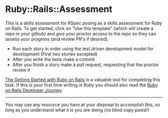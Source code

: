 # Ruby::Rails::Assessment
This is a skills assessment for RSpec posing as a skills assessment for Ruby on Rails. To get started, click on "Use this template" (which will create a repo in your github) and give your proctor access to the repo so they can assess your progress (and review PR's if desired).

- Run each story in order using the test driven development model for development (First two stories excepted)
- After you write the tests make a commit
- After you finish a story make a pull request, requesting that the proctor review it

[The Getting Started with Ruby on Rails](https://guides.rubyonrails.org/getting_started.html) is a valuable tool for completing this task.
If this is your first time writing in Ruby you should also read the [Ruby on Rails Developer Journey](https://github.com/RadialDevGroup/Policy/wiki/Developer-Journey%3A-Ruby-on-Rails).

---
You may use any resource you have at your disposal to accomplish this, so long as you understand what it is you are doing (no blind copy pasta!)
